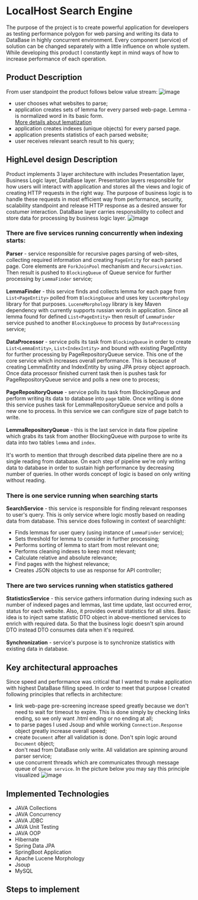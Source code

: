 # LocalHost Search Engine
The purpose of the project is to create powerful application for developers as testing performance polygon for web parsing and writing its data to DataBase in highly concurrent environment. Every component (service) of solution can be changed separately with a little influence on whole system. While developing this product I constantly kept in mind ways of how to increase performance of each operation.

## Product Description
From user standpoint the product follows below value stream:
![image](https://user-images.githubusercontent.com/20218691/216328585-0f6b47d7-cce9-463a-a2de-5034b26add51.png)
- user chooses what websites to parse;
- application creates sets of lemma for every parsed web-page. Lemma - is normalized word in its basic form. <br> [More details about lematization](https://en.wikipedia.org/wiki/Lemmatisation)
- application creates indexes (unique objects) for every parsed page.
- application presents statistics of each parsed website;
- user receives relevant search result to his query;

## HighLevel design Description
Product implements 3 layer architecture with includes Presentation layer, Business Logic layer, DataBase layer. Presentation layers responsible for how users will interact with application and stores all the views and logic of creating HTTP requests in the right way. The purpose of business logic is to handle these requests in most efficient way from performance, security, scalability standpoint and release HTTP response as a desired answer for costumer interaction. DataBase layer carries responsibility to collect and store data for processing by business logic layer.
![image](https://user-images.githubusercontent.com/20218691/216282673-2b6f4187-8469-41d4-b7db-66b7af33d1a1.png)

### There are five services running concurrently when indexing starts:

**Parser** - service responsible for recursive pages parsing of web-sites, collecting required information and creating `PageEntit`y for each parsed page. Core elements are `ForkJoinPool` mechanism and `RecursiveAction`. Then result is pushed to `BlockingQueue` of Queue service for further processing by `LemmaFinder` service; <br><br>
**LemmaFinder** - this service finds and collects lemma for each page from `List<PageEntity>` polled from `BlockingQueue` and uses key `LucenMorphology` library for that purposes. `LuceneMorphology` library is key Maven dependency with currently supports russian words in application. Since all lemma found for defined `List<PageEntity>` then 
result of `LemmaFinder` service pushed to another `BlockingQueue` to process by `DataProcessing` service; <br> <br>
**DataProcessor** - service polls its task from `BlockingQueue` in order to create `List<LemmaEntity>`, `List<IndexIntity>` and bound with existing PageEntity for further processing by PageRepositoryQueue service. This one of the core service which increases overall performance. This is because of creating LemmaEntity and IndexEntity by using JPA proxy object approach. Once data processor finished current task then is pushes task for PageRepositoryQueue service and polls a new one to process; <br> <br>
**PageRepositoryQueue** - service polls its task from BlockingQueue and perform writing its data to database into `page` table. Once writing is done this service pushes task for LemmaRepositoryQueue service and polls a new one to process. In this service we can configure size of page batch to write. <br> <br>
**LemmaRepositoryQueue** - this is the last service in data flow pipeline which grabs its task from another BlockingQueue with purpose to write its data into two tables `lemma` and `index`. <br> <br>
It's worth to mention that through described data pipeline there are no a single reading from database. On each step of pipeline we're only writing data to database in order to sustain high performance by decreasing number of queries. In other words concept of logic is based on only writing without reading.

### There is one service running when searching starts
**SearchService** - this service is responsible for finding relevant responses to user's query. This is only service where logic mostly based on reading data from database. This service does following in context of searchlight:
- Finds lemmas for user query (using instance of `LemmaFinder` service);
- Sets threshold for lemma to consider in further processing;
- Performs sorting of lemma to start from most relevant one;
- Performs cleaning indexes to keep most relevant;
- Calculate relative and absolute relevance;
- Find pages with the highest relevance;
- Creates JSON objects to use as response for API controller;

### There are two services running when statistics gathered
**StatisticsService** - this service gathers information during indexing such as number of indexed pages and lemmas, last time update, last occurred error, status for each website. Also, it provides overall statistics for all sites. Basic idea is to inject same statistic DTO object in above-mentioned services to enrich with required data. So that the business logic doesn't spin around DTO instead DTO consumes data when it's required.<br> <br>
**Synchronization** - service's purpose is to synchronize statistics with existing data in database. 


## Key architectural approaches 
Since speed and performance was critical that I wanted to make application with highest DataBase filling speed. In order to meet that purpose I created following principles that reflects in architecture:
- link web-page pre-screening increase speed greatly because we don't need to wait for timeout to expire. This is done simply by checking links ending, so we only want .html ending or no ending at all;
- to parse pages I used Jsoup and while working `Connection.Response` object greatly increase overall speed;
- create `Document` after all validation is done. Don't spin logic around `Document` object;
- don't read from DataBase only write. All validation are spinning around parser service;
- use concurrent threads which are communicates through message queue of `Queue service`. In the picture below you may say this principle visualized
![image](https://user-images.githubusercontent.com/20218691/216344291-6578ba13-f676-43e7-8915-66d26702763d.png)

## Implemented Technologies
- JAVA Collections
- JAVA Concurrency
- JAVA JDBC
- JAVA Unit Testing
- JAVA OOP
- Hibernate
- Spring Data JPA
- SpringBoot Application
- Apache Lucene Morphology
- Jsoup
- MySQL

## Steps to implement
